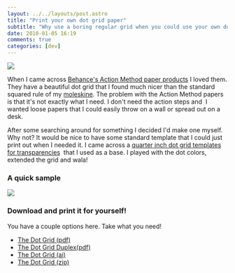```yaml
---
layout: ../../layouts/post.astro
title: "Print your own dot grid paper"
subtitle: "Why use a boring regular grid when you could use your own dot grid?"
date: 2010-01-05 16:19
comments: true
categories: [dev]
---
```

<img class="full" src="/images/posts/dotgrid-in-action.jpg" />

When I came across [Behance's Action Method paper products](http://www.creativesoutfitter.com/#cat1) I loved them. They have a beautiful dot grid that I found much nicer than the standard squared rule of my [moleskine](http://www.moleskine.com/catalogue/classic/hard_black_cover/squared_notebook__large.php). The problem with the Action Method papers is that it's not exactly what I need. I don't need the action steps and  I wanted loose papers that I could easily throw on a wall or spread out on a desk.
<!-- more -->
After some searching around for something I decided I'd make one myself. Why not? It would be nice to have some standard template that I could just print out when I needed it. I came across a [quarter inch dot grid templates for transparencies](http://highered.mcgraw-hill.com/sites/0072532947/student_view0/grid_and_dot_paper.html)  that I used as a base. I played with the dot colors, extended the grid and wala!

### A quick sample

<img class="full" src="/images/posts/theDotGrid.png" />

### Download and print it for yourself!

You have a couple options here. Take what you need!

* [The Dot Grid (pdf)](https://dl.dropbox.com/u/784691/mattmcman.us/theDotGrid.pdf)
* [The Dot Grid Duplex(pdf)](https://dl.dropbox.com/u/784691/mattmcman.us/theDotGrid-Duplex.pdf)
* [The Dot Grid (ai)](https://dl.dropbox.com/u/784691/mattmcman.us/theDotGrid.ai)
* [The Dot Grid (zip)](https://dl.dropbox.com/u/784691/mattmcman.us/theDotGrid.zip)
